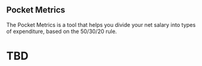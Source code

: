 ## Pocket Metrics

The Pocket Metrics is a tool that helps you divide your net salary into types of expenditure, based on the 50/30/20 rule.

# TBD
